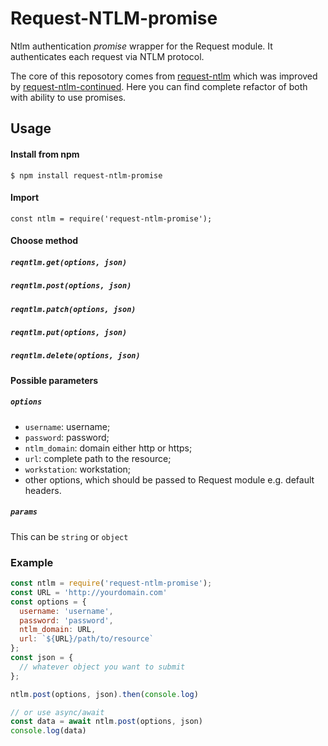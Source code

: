 # Request-NTLM-promise

Ntlm authentication _promise_ wrapper for the Request module. It authenticates each request via NTLM protocol.

The core of this reposotory comes from [request-ntlm](https://github.com/colynb/request-ntlm) which was improved by [request-ntlm-continued](https://github.com/FrankyBoy/request-ntlm). Here you can find complete refactor of both with ability to use promises.

## Usage

#### Install from npm
```
$ npm install request-ntlm-promise
```
#### Import
`const ntlm = require('request-ntlm-promise');`
#### Choose method
##### `reqntlm.get(options, json)`
##### `reqntlm.post(options, json)`
##### `reqntlm.patch(options, json)`
##### `reqntlm.put(options, json)`
##### `reqntlm.delete(options, json)`

#### Possible parameters

##### `options`
- `username`: username;
- `password`: password;
- `ntlm_domain`: domain either http or https; 
- `url`: complete path to the resource;
- `workstation`: workstation;
- other options, which should be passed to Request module e.g. default headers.
##### `params`
This can be `string` or `object`

### Example
```javascript
const ntlm = require('request-ntlm-promise');
const URL = 'http://yourdomain.com'
const options = {
  username: 'username',
  password: 'password',
  ntlm_domain: URL,
  url: `${URL}/path/to/resource`
};
const json = {
  // whatever object you want to submit
};

ntlm.post(options, json).then(console.log)

// or use async/await
const data = await ntlm.post(options, json)
console.log(data)
```

